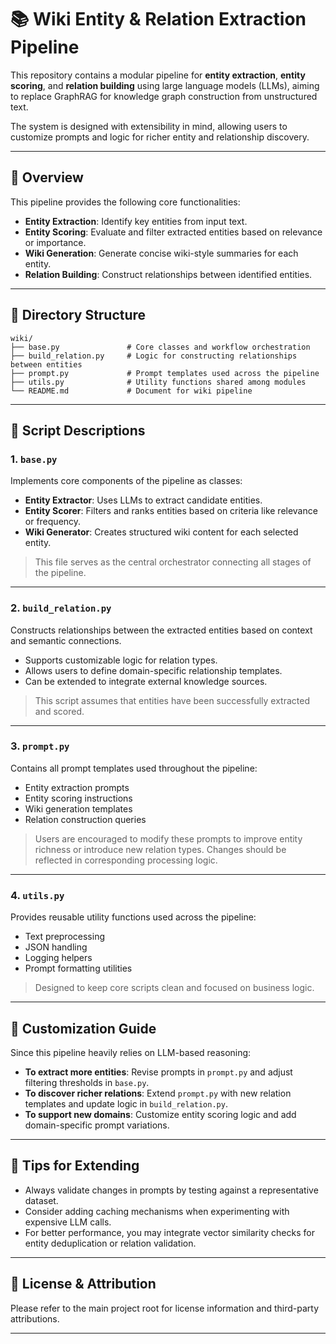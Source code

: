 # 📚 Wiki Entity & Relation Extraction Pipeline

This repository contains a modular pipeline for **entity extraction**, **entity scoring**, and **relation building** using large language models (LLMs), aiming to replace GraphRAG for knowledge graph construction from unstructured text.

The system is designed with extensibility in mind, allowing users to customize prompts and logic for richer entity and relationship discovery.

---

## 🧩 Overview

This pipeline provides the following core functionalities:

- **Entity Extraction**: Identify key entities from input text.
- **Entity Scoring**: Evaluate and filter extracted entities based on relevance or importance.
- **Wiki Generation**: Generate concise wiki-style summaries for each entity.
- **Relation Building**: Construct relationships between identified entities.

---

## 📁 Directory Structure

```
wiki/
├── base.py               # Core classes and workflow orchestration
├── build_relation.py     # Logic for constructing relationships between entities
├── prompt.py             # Prompt templates used across the pipeline
├── utils.py              # Utility functions shared among modules
└── README.md             # Document for wiki pipeline

```

---

## 📄 Script Descriptions

### 1. `base.py`

Implements core components of the pipeline as classes:

- **Entity Extractor**: Uses LLMs to extract candidate entities.
- **Entity Scorer**: Filters and ranks entities based on criteria like relevance or frequency.
- **Wiki Generator**: Creates structured wiki content for each selected entity.

> This file serves as the central orchestrator connecting all stages of the pipeline.

---

### 2. `build_relation.py`

Constructs relationships between the extracted entities based on context and semantic connections.

- Supports customizable logic for relation types.
- Allows users to define domain-specific relationship templates.
- Can be extended to integrate external knowledge sources.

> This script assumes that entities have been successfully extracted and scored.

---

### 3. `prompt.py`

Contains all prompt templates used throughout the pipeline:

- Entity extraction prompts
- Entity scoring instructions
- Wiki generation templates
- Relation construction queries

> Users are encouraged to modify these prompts to improve entity richness or introduce new relation types. Changes should be reflected in corresponding processing logic.

---

### 4. `utils.py`

Provides reusable utility functions used across the pipeline:

- Text preprocessing
- JSON handling
- Logging helpers
- Prompt formatting utilities

> Designed to keep core scripts clean and focused on business logic.

---

## 🔧 Customization Guide

Since this pipeline heavily relies on LLM-based reasoning:

- **To extract more entities**: Revise prompts in `prompt.py` and adjust filtering thresholds in `base.py`.
- **To discover richer relations**: Extend `prompt.py` with new relation templates and update logic in `build_relation.py`.
- **To support new domains**: Customize entity scoring logic and add domain-specific prompt variations.

---

## 🧠 Tips for Extending

- Always validate changes in prompts by testing against a representative dataset.
- Consider adding caching mechanisms when experimenting with expensive LLM calls.
- For better performance, you may integrate vector similarity checks for entity deduplication or relation validation.

---

## 📌 License & Attribution

Please refer to the main project root for license information and third-party attributions.

--- 